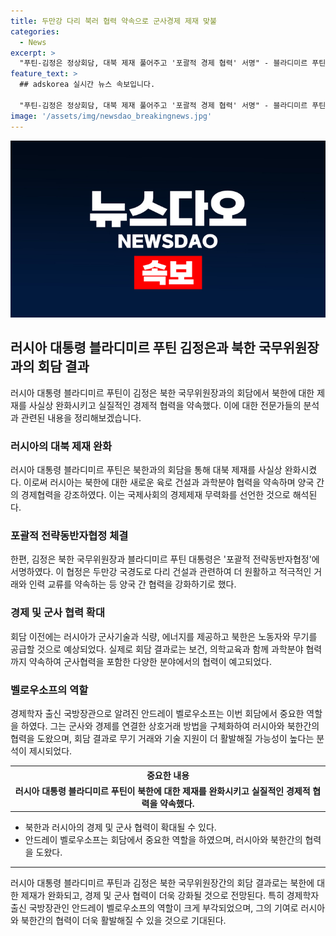 ```yaml
---
title: 두만강 다리 북러 협력 약속으로 군사경제 제재 맞불
categories:
  - News
excerpt: >
  "푸틴-김정은 정상회담, 대북 제재 풀어주고 '포괄적 경제 협력' 서명" - 블라디미르 푸틴 러시아 대통령과 김정은 북한 국무위원장이 북러 정상회담에서 '포괄적전략동반자협정'에 서명했으며, 이로써 대북 제재를 풀어주고 경제협력의 기초를 마련했다. 이번 협정은 두만강 국경도로 다리 건설과 함께 과학분야 협력을 포함하여 두 나라 간의 경제 협력을 약속하고, 군사기술과 식량, 에너지 공급과 노동자 교류, 무기 공급 등을 포함한 상호 협력 가능성이 높아졌다.
feature_text: >
  ## adskorea 실시간 뉴스 속보입니다.

  "푸틴-김정은 정상회담, 대북 제재 풀어주고 '포괄적 경제 협력' 서명" - 블라디미르 푸틴 러시아 대통령과 김정은 북한 국무위원장이 북러 정상회담에서 '포괄적전략동반자협정'에 서명했으며, 이로써 대북 제재를 풀어주고 경제협력의 기초를 마련했다. 이번 협정은 두만강 국경도로 다리 건설과 함께 과학분야 협력을 포함하여 두 나라 간의 경제 협력을 약속하고, 군사기술과 식량, 에너지 공급과 노동자 교류, 무기 공급 등을 포함한 상호 협력 가능성이 높아졌다.
image: '/assets/img/newsdao_breakingnews.jpg'
---
```


<p><img src="/assets/img/newsdao_breakingnews.jpg" alt="adskorea 속보" /></p>

<h2 data-ke-size="size26">러시아 대통령 블라디미르 푸틴 김정은과 북한 국무위원장과의 회담 결과</h2>

<p data-ke-size="size16">러시아 대통령 블라디미르 푸틴이 김정은 북한 국무위원장과의 회담에서 북한에 대한 제재를 사실상 완화시키고 실질적인 경제적 협력을 약속했다. 이에 대한 전문가들의 분석과 관련된 내용을 정리해보겠습니다.</p>

<h3>러시아의 대북 제재 완화</h3>

<p data-ke-size="size16">러시아 대통령 블라디미르 푸틴은 북한과의 회담을 통해 대북 제재를 사실상 완화시켰다. 이로써 러시아는 북한에 대한 새로운 육로 건설과 과학분야 협력을 약속하며 양국 간의 경제협력을 강조하였다. 이는 국제사회의 경제제재 무력화를 선언한 것으로 해석된다.</p>

<h3>포괄적 전략동반자협정 체결</h3>

<p data-ke-size="size16">한편, 김정은 북한 국무위원장과 블라디미르 푸틴 대통령은 '포괄적 전략동반자협정'에 서명하였다. 이 협정은 두만강 국경도로 다리 건설과 관련하여 더 원활하고 적극적인 거래와 인력 교류를 약속하는 등 양국 간 협력을 강화하기로 했다.</p>

<h3>경제 및 군사 협력 확대</h3>

<p data-ke-size="size16">회담 이전에는 러시아가 군사기술과 식량, 에너지를 제공하고 북한은 노동자와 무기를 공급할 것으로 예상되었다. 실제로 회담 결과로는 보건, 의학교육과 함께 과학분야 협력까지 약속하여 군사협력을 포함한 다양한 분야에서의 협력이 예고되었다.</p>

<h3>벨로우소프의 역할</h3>

<p data-ke-size="size16">경제학자 출신 국방장관으로 알려진 안드레이 벨로우소프는 이번 회담에서 중요한 역할을 하였다. 그는 군사와 경제를 연결한 상호거래 방법을 구체화하여 러시아와 북한간의 협력을 도왔으며, 회담 결과로 무기 거래와 기술 지원이 더 활발해질 가능성이 높다는 분석이 제시되었다.</p>

<table>
    <tr>
        <th style="text-align: center;">중요한 내용</th>
    </tr>
    <tr>
        <td style="text-align: center; height: 17px;"><b>러시아 대통령 블라디미르 푸틴이 북한에 대한 제재를 완화시키고 실질적인 경제적 협력을 약속했다.</b></td>
    </tr>
</table>

<ul>
    <li>북한과 러시아의 경제 및 군사 협력이 확대될 수 있다.</li>
    <li>안드레이 벨로우소프는 회담에서 중요한 역할을 하였으며, 러시아와 북한간의 협력을 도왔다.</li>
</ul>

<hr>

<p data-ke-size="size16">러시아 대통령 블라디미르 푸틴과 김정은 북한 국무위원장간의 회담 결과로는 북한에 대한 제재가 완화되고, 경제 및 군사 협력이 더욱 강화될 것으로 전망된다. 특히 경제학자 출신 국방장관인 안드레이 벨로우소프의 역할이 크게 부각되었으며, 그의 기여로 러시아와 북한간의 협력이 더욱 활발해질 수 있을 것으로 기대된다.</p>

